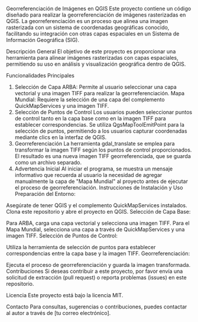 Georreferenciación de Imágenes en QGIS
Este proyecto contiene un código diseñado para realizar la georreferenciación de imágenes rasterizadas en QGIS. La georreferenciación es un proceso que alinea una imagen rasterizada con un sistema de coordenadas geográficas conocido, facilitando su integración con otras capas espaciales en un Sistema de Información Geográfica (SIG).

Descripción General
El objetivo de este proyecto es proporcionar una herramienta para alinear imágenes rasterizadas con capas espaciales, permitiendo su uso en análisis y visualización geográfica dentro de QGIS.

Funcionalidades Principales
1. Selección de Capa
ARBA: Permite al usuario seleccionar una capa vectorial y una imagen TIFF para realizar la georreferenciación.
Mapa Mundial: Requiere la selección de una capa del complemento QuickMapServices y una imagen TIFF.
2. Selección de Puntos de Control
Los usuarios pueden seleccionar puntos de control tanto en la capa base como en la imagen TIFF para establecer correspondencias.
Se utiliza QgsMapToolEmitPoint para la selección de puntos, permitiendo a los usuarios capturar coordenadas mediante clics en la interfaz de QGIS.
3. Georreferenciación
La herramienta gdal_translate se emplea para transformar la imagen TIFF según los puntos de control proporcionados.
El resultado es una nueva imagen TIFF georreferenciada, que se guarda como un archivo separado.
4. Advertencia Inicial
Al iniciar el programa, se muestra un mensaje informativo que recuerda al usuario la necesidad de agregar manualmente la capa de "Mapa Mundial" al proyecto antes de ejecutar el proceso de georreferenciación.
Instrucciones de Instalación y Uso
Preparación del Entorno:

Asegúrate de tener QGIS y el complemento QuickMapServices instalados.
Clona este repositorio y abre el proyecto en QGIS.
Selección de Capa Base:

Para ARBA, carga una capa vectorial y selecciona una imagen TIFF.
Para el Mapa Mundial, selecciona una capa a través de QuickMapServices y una imagen TIFF.
Selección de Puntos de Control:

Utiliza la herramienta de selección de puntos para establecer correspondencias entre la capa base y la imagen TIFF.
Georreferenciación:

Ejecuta el proceso de georreferenciación y guarda la imagen transformada.
Contribuciones
Si deseas contribuir a este proyecto, por favor envía una solicitud de extracción (pull request) o reporta problemas (issues) en este repositorio.

Licencia
Este proyecto está bajo la licencia MIT.

Contacto
Para consultas, sugerencias o contribuciones, puedes contactar al autor a través de [tu correo electrónico].
